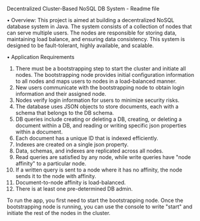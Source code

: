 Decentralized Cluster-Based NoSQL DB System - Readme file

•	Overview:
This project is aimed at building a decentralized NoSQL database system in Java. The system consists of a collection of nodes that can serve multiple users. The nodes are responsible for storing data, maintaining load balance, and ensuring data consistency. This system is designed to be fault-tolerant, highly available, and scalable.


•	Application Requirements
1. There must be a bootstrapping step to start the cluster and initiate all nodes. The bootstrapping node provides initial configuration information to all nodes and maps users to nodes in a load-balanced manner.
2. New users communicate with the bootstrapping node to obtain login information and their assigned node.
3. Nodes verify login information for users to minimize security risks.
4. The database uses JSON objects to store documents, each with a schema that belongs to the DB schema.
5. DB queries include creating or deleting a DB, creating, or deleting a document within a DB, and reading or writing specific json properties within a document.
6. Each document has a unique ID that is indexed efficiently.
7. Indexes are created on a single json property.
8. Data, schemas, and indexes are replicated across all nodes.
9. Read queries are satisfied by any node, while write queries have "node affinity" to a particular node.
10. If a written query is sent to a node where it has no affinity, the node sends it to the node with affinity.
11. Document-to-node affinity is load-balanced.
12. There is at least one pre-determined DB admin.



To run the app, you first need to start the bootstrapping node. Once the bootstrapping node is running, you can use the console to write "start" and initiate the rest of the nodes in the cluster.
